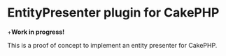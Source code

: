 # EntityPresenter plugin for CakePHP

+**Work in progress!**

This is a proof of concept to implement an entity presenter for CakePHP.
